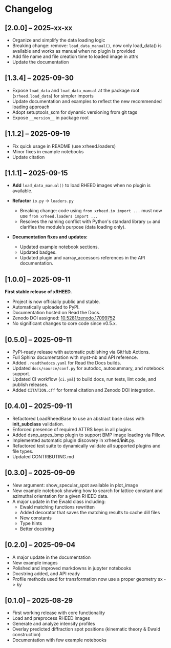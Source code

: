 # Changelog

<a name="2.0.0"></a>
## [2.0.0] – 2025-xx-xx

- Organize and simplify the data loading logic
- Breaking change: remove: `load_data_manual()`, now only load_data() is available 
and works as manual when no plugin is provided
- Add file name and file creation time to loaded image in attrs
- Update the documentation


<a name="1.3.4"></a>
## [1.3.4] – 2025-09-30

- Expose `load_data` and `load_data_manual` at the package root (`xrheed.load_data`) for simpler imports
- Update documentation and examples to reflect the new recommended loading approach
- Adopt setuptools_scm for dynamic versioning from git tags
- Expose `__version__` in package root

<a name="1.1.2"></a>
## [1.1.2] – 2025-09-19

- Fix quick usage in README (use xrheed.loaders)
- Minor fixes in example notebooks
- Update citation

<a name="1.1.1"></a>
## [1.1.1] – 2025-09-15

- **Add** `load_data_manual()` to load RHEED images when no plugin is available.
- **Refactor** `io.py` → `loaders.py`  
  - Breaking change: code using `from xrheed.io import ...` must now use `from xrheed.loaders import ...`  
  - Resolves the naming conflict with Python's standard library `io` and clarifies the module’s purpose (data loading only).

- **Documentation fixes and updates:**  
  - Updated example notebook sections.  
  - Updated badges.
  - Updated plugin and xarray_accessors references in the API documentation.


<a name="1.0.0"></a>
## [1.0.0] – 2025-09-11

**First stable release of xRHEED.**
- Project is now officially public and stable.
- Automatically uploaded to PyPI.
- Documentation hosted on Read the Docs.
- Zenodo DOI assigned: [10.5281/zenodo.17099752](https://doi.org/10.5281/zenodo.17099752)
- No significant changes to core code since v0.5.x.

<a name="0.5.0"></a>
## [0.5.0] – 2025-09-11

- PyPI-ready release with automatic publishing via GitHub Actions.
- Full Sphinx documentation with myst-nb and API reference.
- Added `.readthedocs.yaml` for Read the Docs builds.
- Updated `docs/source/conf.py` for autodoc, autosummary, and notebook support.
- Updated CI workflow (`ci.yml`) to build docs, run tests, lint code, and publish releases.
- Added `CITATION.cff` for formal citation and Zenodo DOI integration.


<a name="0.4.0"></a>
## [0.4.0] – 2025-09-11
- Refactored LoadRheedBase to use an abstract base class with __init_subclass__ validation.
- Enforced presence of required ATTRS keys in all plugins.
- Added dsnp_arpes_bmp plugin to support BMP image loading via Pillow.
- Implemented automatic plugin discovery in xrheed/__init__.py.
- Refactored test suite to dynamically validate all supported plugins and file types.
- Updated CONTRIBUTING.md


<a name="0.3.0"></a>
## [0.3.0] – 2025-09-09
- New argument: show_specular_spot available in plot_image
- New example notebook showing how to search for lattice constant and azimuthal orientation for a given RHEED data.
- A major update in the Ewald class including:
    - Ewald matching functions rewritten
    - Added decorator that saves the matching results to cache dill files
    - New constants
    - Type hints
    - Better docstring


<a name="0.2.0"></a>
## [0.2.0] – 2025-09-04
- A major update in the documentation
- New example images 
- Polished and improved markdowns in jupyter notebooks
- Docstring added, and API ready
- Profile methods used for transformation now use a proper geometry sx -> ky


<a name="0.1.0"></a>
## [0.1.0] – 2025-08-29
- First working release with core functionality
- Load and preprocess RHEED images
- Generate and analyze intensity profiles
- Overlay predicted diffraction spot positions (kinematic theory & Ewald construction)
- Documentation with few example notebooks